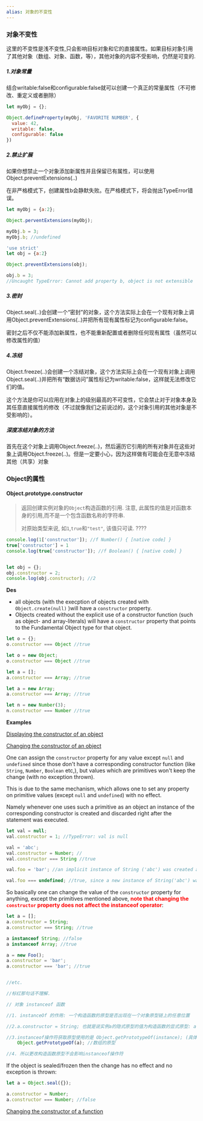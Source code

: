 ```yaml
---
alias: 对象的不变性
---
```




### 对象不变性

这里的不变性是浅不变性,只会影响目标对象和它的直接属性。如果目标对象引用了其他对象（数组、对象、函数，等），其他对象的内容不受影响，仍然是可变的.



##### 1.对象常量

结合writable:false和configurable:false就可以创建一个真正的常量属性（不可修改、重定义或者删除）

```javascript
let myObj = {};

Object.defineProperty(myObj, 'FAVORITE NUMBER', {
  value: 42,
  writable: false,
  configurable: false
})
```



##### 2.禁止扩展

如果你想禁止一个对象添加新属性并且保留已有属性，可以使用Object.preventExtensions(..)

在非严格模式下，创建属性b会静默失败。在严格模式下，将会抛出TypeError错误。

```javascript
let myObj = {a:2};

Object.perventExtensions(myObj);

myObj.b = 3;
myObj.b; //undefined
```

```javascript
'use strict'
let obj = {a:2}

Object.preventExtensions(obj);

obj.b = 3;
//Uncaught TypeError: Cannot add property b, object is not extensible
```



##### 3.密封

Object.seal(..)会创建一个“密封”的对象，这个方法实际上会在一个现有对象上调用Object.preventExtensions(..)并把所有现有属性标记为configurable:false。

密封之后不仅不能添加新属性，也不能重新配置或者删除任何现有属性（虽然可以修改属性的值）



##### 4.冻结

Object.freeze(..)会创建一个冻结对象，这个方法实际上会在一个现有对象上调用Object.seal(..)并把所有“数据访问”属性标记为writable:false，这样就无法修改它们的值。

这个方法是你可以应用在对象上的级别最高的不可变性，它会禁止对于对象本身及其任意直接属性的修改（不过就像我们之前说过的，这个对象引用的其他对象是不受影响的）。



##### 深度冻结对象的方法

首先在这个对象上调用Object.freeze(..)，然后遍历它引用的所有对象并在这些对象上调用Object.freeze(..)。但是一定要小心，因为这样做有可能会在无意中冻结其他（共享）对象





### Object的属性

#### Object.prototype.constructor

> 返回创建实例对象的`Object`构造函数的引用. 注意, 此属性的值是对函数本身的引用,而不是一个包含函数名称的字符串. 
>
> 对原始类型来说, 如`1`,`true`和`"test"`, 该值只可读. ????

```javascript
console.log(1['constructor']); //f Number() { [native code] }
true['constructor'] = 1
console.log(true['constructor']); //f Boolean() { [native code] }


let obj = {};
obj.constructor = 2;
console.log(obj.constructor); //2
```



**Des**

* all objects (with the execption of objects created with `Object.create(null)` )will have a `constructor` property.
* Objects created without the explicit use of a constructor function (such as object- and array-literals) will have a `constructor` property that points to the Fundamental Object type for that object.

```javascript
let o = {};
o.constructor === Object //true

let o = new Object;
o.constructor === Object //true

let a = [];
a.constructor === Array; //true

let a = new Array;
a.constructor === Array; //true

let n = new Number(3);
n.constructor === Number //true
```



**Examples**

<u>Displaying the constructor of an object</u>



<u>Changing the constructor of an object</u>

One can assign the `constructor` property for any value except `null` and `undefined` since those don't have a corresponding constructor function (like `String`, `Number`, `Boolean` etc,), but values which are primitives won't keep the change (with no exception thrown).

This is due to the same mechanism, which allows one to set any property on primitive values (except `null` and `undefined`) with no effect.

Namely whenever one uses such a primitive as an object an instance of the corresponding constructor is created and discarded right after the statement was executed.

```javascript
let val = null;
val.constructor = 1; //TypeError: val is null

val = 'abc';
val.constructor = Number; //
val.constructor === String //true

val.foo = 'bar'; //an implicit instance of String ('abc') was created and assigned the prop foo

val.foo === undefined; //true, since a new instance of String('abc') was created for this comparison, which doesn't have the foo property.
```

So basically one can change the value of the `constructor` property for anything, except the primitives mentioned above, <span style="color:red;">**note that changing the `constructor` property does not affect the instanceof operator**</span>:

```javascript
let a = [];
a.constructor = String;
a.constructor === String; //true

a instanceof String; //false
a instanceof Array; //true

a = new Foo();
a.constructor = 'bar';
a.constructor === 'bar'; //true


//etc.
```



```javascript
//标红那句话不理解.

// 对象 instanceof 函数

//1. instanceOf 的作用: 一个构造函数的原型是否出现在一个对象原型链上的任意位置

//2.a.constructor = String; 也就是说实例a的隐式原型的值为构造函数的显式原型: a.constructor.prototype

//3.instanceof操作符获取原型使用的是 Object.getPrototypeOf(instance); (具体用的那种方法需要查, 从其方法实现中的代码获取的getPrototypeOf)
	Object.getPrototypeOf(a); //数组的原型

//4. 所以更改构造函数原型不会影响instanceof操作符
```



If the object is sealed/frozen then the change has no effect and no exception is thrown:

```javascript
let a = Object.seal({});

a.constructor = Number;
a.constructor === Number; //false

```



<u>Changing the constructor of a function</u>



